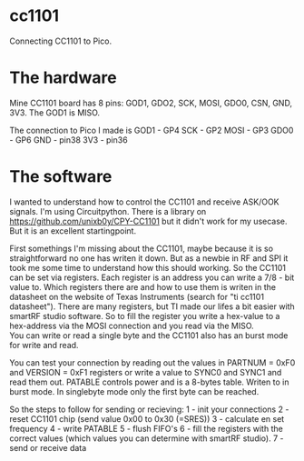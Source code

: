 # cc1101
Connecting CC1101 to Pico.

# The hardware
Mine CC1101 board has 8 pins:
GOD1, GDO2, SCK, MOSI, GDO0, CSN, GND, 3V3. The GOD1 is MISO.

The connection to Pico I made is
GOD1 - GP4
SCK - GP2
MOSI - GP3
GDO0 - GP6
GND - pin38
3V3 - pin36

# The software
I wanted to understand how to control the CC1101 and receive ASK/OOK signals. I'm using Circuitpython. There is a library on https://github.com/unixb0y/CPY-CC1101 but it didn't work for my usecase. But it is an excellent startingpoint.

First somethings I'm missing about the CC1101, maybe because it is so straightforward no one has writen it down. But as a newbie in RF and SPI it took me some time to understand how this should working.
So the CC1101 can be set via registers. Each register is an address you can write a 7/8 - bit value to. Which registers there are and how to use them is writen in the datasheet on the website of Texas Instruments (search for "ti cc1101 datasheet"). There are many registers, but TI made our lifes a bit easier with smartRF studio software. So to fill the register you write a hex-value to a hex-address via the MOSI connection and you read via the MISO.  
You can write or read a single byte and the CC1101 also has an burst mode for write and read.  

You can test your connection by reading out the values in PARTNUM = 0xF0 and VERSION = 0xF1 registers or write a value to SYNC0 and SYNC1 and read them out. 
PATABLE controls power and is a 8-bytes table. Writen to in burst mode. In singlebyte mode only the first byte can be reached.



So the steps to follow for sending or recieving:
1 - init your connections
2 - reset CC1101 chip (send value 0x00 to 0x30 (=SRES))
3 - calculate en set frequency
4 - write PATABLE
5 - flush FIFO's
6 - fill the registers with the correct values (which values you can determine with smartRF studio).
7 - send or receive data
 
